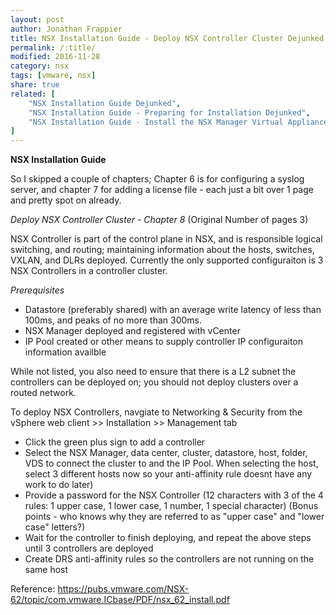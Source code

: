 ```yaml
---
layout: post
author: Jonathan Frappier
title: NSX Installation Guide - Deploy NSX Controller Cluster Dejunked
permalink: /:title/
modified: 2016-11-28
category: nsx
tags: [vmware, nsx]
share: true
related: [
    "NSX Installation Guide Dejunked",
    "NSX Installation Guide - Preparing for Installation Dejunked",
    "NSX Installation Guide - Install the NSX Manager Virtual Appliance Dejunked"
]
---
```

**NSX Installation Guide**

So I skipped a couple of chapters; Chapter 6 is for configuring a syslog server, and chapter 7 for adding a license file  - each just a bit over 1 page and pretty spot on already.

*Deploy NSX Controller Cluster - Chapter 8*  (Original Number of pages 3)

NSX Controller is part of the control plane in NSX, and is responsible logical switching, and routing; maintaining  information about the hosts, switches, VXLAN, and DLRs deployed. Currently the only supported configuraiton is 3 NSX Controllers in a controller cluster.

*Prerequisites*
- Datastore (preferably shared) with an average write latency of less than 100ms, and peaks of no more than 300ms.
- NSX Manager deployed and registered with vCenter
- IP Pool created or other means to supply controller IP configuraiton information availble

While not listed, you also need to ensure that there is a L2 subnet the controllers can be deployed on; you should not deploy clusters over a routed network.

To deploy NSX Controllers, navgiate to Networking & Security from the vSphere web client >> Installation >> Management tab
- Click the green plus sign to add a controller
- Select the NSX Manager, data center, cluster, datastore, host, folder, VDS to connect the cluster to and the IP Pool. When selecting the host, select 3 different hosts now so your anti-affinity rule doesnt have any work to do later)
- Provide a password for the NSX Controller (12 characters with 3 of the 4 rules: 1 upper case, 1 lower case, 1 number, 1 special character) (Bonus points - who knows why they are referred to as "upper case" and "lower case" letters?)
- Wait for the controller to finish deploying, and repeat the above steps until 3 controllers are deployed
- Create DRS anti-affinity rules so the controllers are not running on the same host

 Reference: https://pubs.vmware.com/NSX-62/topic/com.vmware.ICbase/PDF/nsx_62_install.pdf